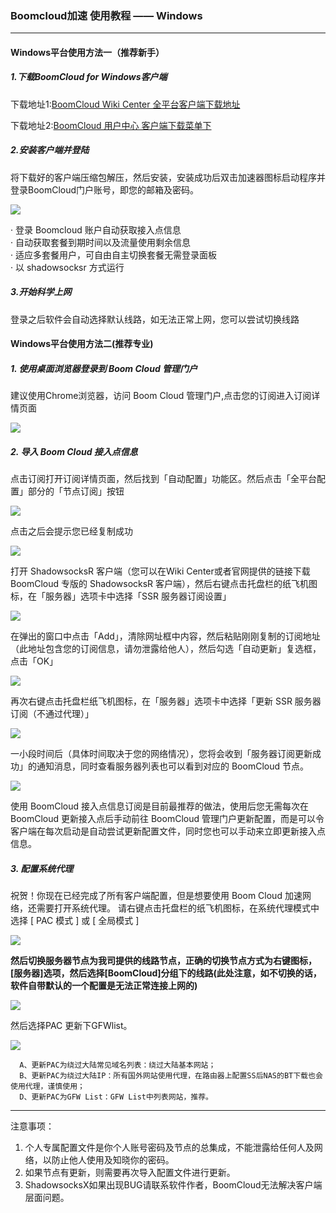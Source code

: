 ### Boomcloud加速 使用教程 —— Windows
- - -
#### Windows平台使用方法一（推荐新手）
##### 1.下载BoomCloud for Windows客户端
下载地址1:[BoomCloud Wiki Center 全平台客户端下载地址](https://wiki.boomssx.com/xia-zai-di-zhi.html)  

下载地址2:[BoomCloud 用户中心   客户端下载菜单下](https://www.boomssx.com/downloads.php)

##### 2.安装客户端并登陆
将下载好的客户端压缩包解压，然后安装，安装成功后双击加速器图标启动程序并登录BoomCloud门户账号，即您的邮箱及密码。

![](/assets/win/client-01.png)

· 登录 Boomcloud 账户自动获取接入点信息  
· 自动获取套餐到期时间以及流量使用剩余信息  
· 适应多套餐用户，可自由自主切换套餐无需登录面板   
· 以 shadowsocksr 方式运行
##### 3.开始科学上网
登录之后软件会自动选择默认线路，如无法正常上网，您可以尝试切换线路
#### Windows平台使用方法二(推荐专业)
##### 1. 使用桌面浏览器登录到 Boom Cloud 管理门户
建议使用Chrome浏览器，访问 Boom Cloud 管理门户,点击您的订阅进入订阅详情页面

![](/assets/win/0.png)

##### 2. 导入 Boom Cloud 接入点信息
点击订阅打开订阅详情页面，然后找到「自动配置」功能区。然后点击「全平台配置」部分的「节点订阅」按钮

![](/assets/win/001.png)

点击之后会提示您已经复制成功

![](/assets/win/002.png)

打开 ShadowsocksR 客户端（您可以在Wiki Center或者官网提供的链接下载 BoomCloud 专版的 ShadowsocksR 客户端），然后右键点击托盘栏的纸飞机图标，在「服务器」选项卡中选择「SSR 服务器订阅设置」

![](/assets/win/003.png)  

在弹出的窗口中点击「Add」，清除网址框中内容，然后粘贴刚刚复制的订阅地址（此地址包含您的订阅信息，请勿泄露给他人），然后勾选「自动更新」复选框，点击「OK」

![](/assets/win/004.png)

再次右键点击托盘栏纸飞机图标，在「服务器」选项卡中选择「更新 SSR 服务器订阅（不通过代理）」

![](/assets/win/005.png)

一小段时间后（具体时间取决于您的网络情况），您将会收到「服务器订阅更新成功」的通知消息，同时查看服务器列表也可以看到对应的 BoomCloud 节点。

![](/assets/win/006.png)

使用 BoomCloud 接入点信息订阅是目前最推荐的做法，使用后您无需每次在 BoomCloud 更新接入点后手动前往 BoomCloud 管理门户更新配置，而是可以令客户端在每次启动是自动尝试更新配置文件，同时您也可以手动来立即更新接入点信息。

##### 3. 配置系统代理
祝贺！你现在已经完成了所有客户端配置，但是想要使用 Boom Cloud 加速网络，还需要打开系统代理。
请右键点击托盘栏的纸飞机图标，在系统代理模式中选择 [ PAC 模式 ] 或 [ 全局模式 ]

![](/assets/win/10.png)

**然后切换服务器节点为我司提供的线路节点，正确的切换节点方式为右键图标，[服务器]选项，然后选择[BoomCloud]分组下的线路(此处注意，如不切换的话，软件自带默认的一个配置是无法正常连接上网的)**

![](/assets/win/13.png)

然后选择PAC 更新下GFWlist。

![](/assets/win/8.png)

```
  A、更新PAC为绕过大陆常见域名列表：绕过大陆基本网站；
  B、更新PAC为绕过大陆IP：所有国外网站使用代理，在路由器上配置SS后NAS的BT下载也会使用代理，谨慎使用；
  D、更新PAC为GFW List：GFW List中列表网站，推荐。
```
- - -
注意事项：  
1. 个人专属配置文件是你个人账号密码及节点的总集成，不能泄露给任何人及网络，以防止他人使用及知晓你的密码。  
2. 如果节点有更新，则需要再次导入配置文件进行更新。  
3. ShadowsocksX如果出现BUG请联系软件作者，BoomCloud无法解决客户端层面问题。
